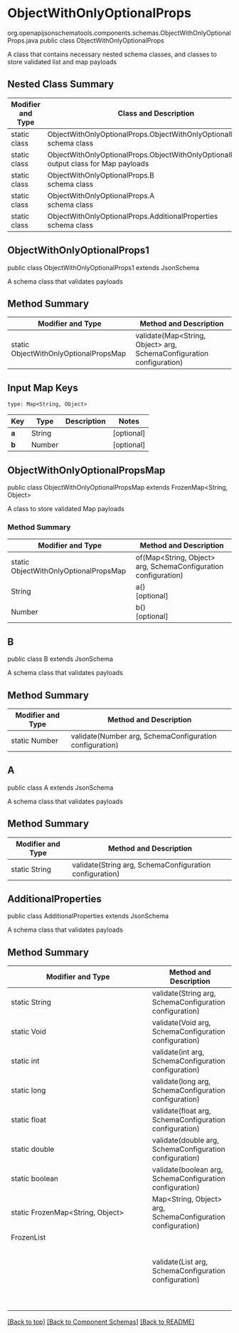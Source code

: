 # ObjectWithOnlyOptionalProps
org.openapijsonschematools.components.schemas.ObjectWithOnlyOptionalProps.java
public class ObjectWithOnlyOptionalProps

A class that contains necessary nested schema classes, and classes to store validated list and map payloads

## Nested Class Summary
| Modifier and Type | Class and Description |
| ----------------- | ---------------------- |
| static class | ObjectWithOnlyOptionalProps.ObjectWithOnlyOptionalProps1<br> schema class |
| static class | ObjectWithOnlyOptionalProps.ObjectWithOnlyOptionalPropsMap<br> output class for Map payloads |
| static class | ObjectWithOnlyOptionalProps.B<br> schema class |
| static class | ObjectWithOnlyOptionalProps.A<br> schema class |
| static class | ObjectWithOnlyOptionalProps.AdditionalProperties<br> schema class |

## ObjectWithOnlyOptionalProps1
public class ObjectWithOnlyOptionalProps1
extends JsonSchema

A schema class that validates payloads

## Method Summary
| Modifier and Type | Method and Description |
| ----------------- | ---------------------- |
| static ObjectWithOnlyOptionalPropsMap | validate(Map<String, Object> arg, SchemaConfiguration configuration) |

## Input Map Keys
```
type: Map<String, Object>
```
Key | Type |  Description | Notes
------------ | ------------- | ------------- | -------------
**a** | String |  | [optional]
**b** | Number |  | [optional]

## ObjectWithOnlyOptionalPropsMap
public class ObjectWithOnlyOptionalPropsMap
extends FrozenMap<String, Object>

A class to store validated Map payloads

### Method Summary
| Modifier and Type | Method and Description |
| ----------------- | ---------------------- |
| static ObjectWithOnlyOptionalPropsMap | of(Map<String, Object> arg, SchemaConfiguration configuration) |
| String | a()<br>[optional] |
| Number | b()<br>[optional] |

## B
public class B
extends JsonSchema

A schema class that validates payloads

## Method Summary
| Modifier and Type | Method and Description |
| ----------------- | ---------------------- |
| static Number | validate(Number arg, SchemaConfiguration configuration) |

## A
public class A
extends JsonSchema

A schema class that validates payloads

## Method Summary
| Modifier and Type | Method and Description |
| ----------------- | ---------------------- |
| static String | validate(String arg, SchemaConfiguration configuration) |

## AdditionalProperties
public class AdditionalProperties
extends JsonSchema

A schema class that validates payloads

## Method Summary
| Modifier and Type | Method and Description |
| ----------------- | ---------------------- |
| static String | validate(String arg, SchemaConfiguration configuration) |
| static Void | validate(Void arg, SchemaConfiguration configuration) |
| static int | validate(int arg, SchemaConfiguration configuration) |
| static long | validate(long arg, SchemaConfiguration configuration) |
| static float | validate(float arg, SchemaConfiguration configuration) |
| static double | validate(double arg, SchemaConfiguration configuration) |
| static boolean | validate(boolean arg, SchemaConfiguration configuration) |
| static FrozenMap<String, Object> | Map<String, Object> arg, SchemaConfiguration configuration) |
| FrozenList<Object> | validate(List<Object> arg, SchemaConfiguration configuration) |

[[Back to top]](#top) [[Back to Component Schemas]](../../../README.md#Component-Schemas) [[Back to README]](../../../README.md)
